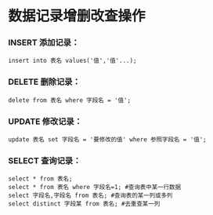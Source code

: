 # 数据记录增删改查操作

### INSERT 添加记录：

```mysql
insert into 表名 values('值','值'...);
```



### DELETE 删除记录：

```mysql
delete from 表名 where 字段名 = '值';
```



### UPDATE 修改记录：

```mysql
update 表名 set 字段名 = '要修改的值' where 参照字段名 = '值';
```



### SELECT 查询记录：

```mysql
select * from 表名;
select * from 表名 where 字段名=1; #查询表中某一行数据
select 字段名,字段名 from 表名; #查询表的某一列或多列
select distinct 字段某 from 表名; #去重查某一列
```


